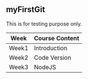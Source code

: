 ## myFirstGit
This is for testing purpose only.

Week|Course Content
----------|----------
Week1|Introduction
Week2|Code Version
Week3|NodeJS
